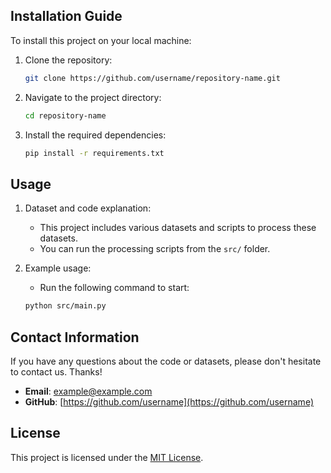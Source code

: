 
## Installation Guide

To install this project on your local machine:

1. Clone the repository:
    ```bash
    git clone https://github.com/username/repository-name.git
    ```

2. Navigate to the project directory:
    ```bash
    cd repository-name
    ```

3. Install the required dependencies:
    ```bash
    pip install -r requirements.txt
    ```

## Usage

1. Dataset and code explanation:
    - This project includes various datasets and scripts to process these datasets.
    - You can run the processing scripts from the `src/` folder.

2. Example usage:
    - Run the following command to start:
    ```bash
    python src/main.py
    ```

## Contact Information

If you have any questions about the code or datasets, please don't hesitate to contact us. Thanks!

- **Email**: example@example.com
- **GitHub**: [https://github.com/username](https://github.com/username)

## License

This project is licensed under the [MIT License](LICENSE).
